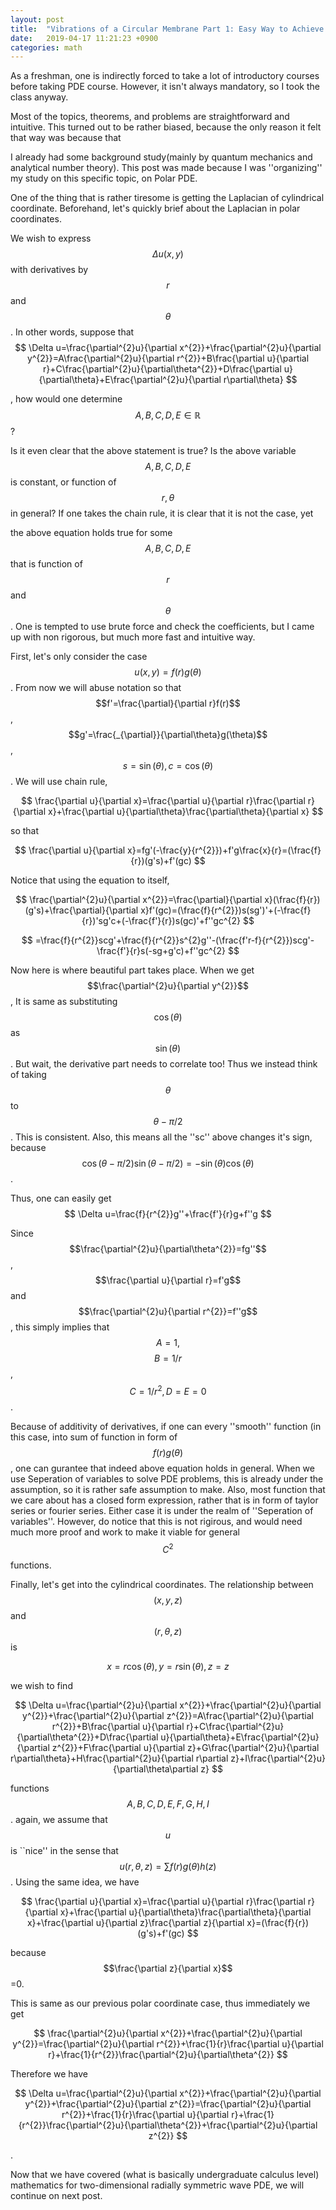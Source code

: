 ```yaml
---
layout: post
title:  "Vibrations of a Circular Membrane Part 1: Easy Way to Achieve Laplacian for Cylindrical Coordinate"
date:   2019-04-17 11:21:23 +0900
categories: math
---
```

As a freshman, one is indirectly forced to take a lot of introductory
courses before taking PDE course. However, it isn't always mandatory,
so I took the class anyway.

Most of the topics, theorems, and problems are straightforward and
intuitive. This turned out to be rather biased, because the only reason
it felt that way was because that

I already had some background study(mainly by quantum mechanics and
analytical number theory). This post was made because I was ''organizing''
my study on this specific topic, on Polar PDE.

One of the thing that is rather tiresome is getting the Laplacian
of cylindrical coordinate. Beforehand, let's quickly brief about the Laplacian
in polar coordinates.

We wish to express $$\Delta u(x,y)$$ with derivatives by $$r$$ and $$\theta$$.
In other words, suppose that
$$
\Delta u=\frac{\partial^{2}u}{\partial x^{2}}+\frac{\partial^{2}u}{\partial y^{2}}=A\frac{\partial^{2}u}{\partial r^{2}}+B\frac{\partial u}{\partial r}+C\frac{\partial^{2}u}{\partial\theta^{2}}+D\frac{\partial u}{\partial\theta}+E\frac{\partial^{2}u}{\partial r\partial\theta}
$$

, how would one determine $$A,B,C,D,E\in \mathbb{R}$$?

Is it even clear that the above statement is true? Is the above variable
$$A,B,C,D,E$$ is constant, or function of $$r,\theta$$ in general? If
one takes the chain rule, it is clear that it is not the case, yet

the above equation holds true for some $$A,B,C,D,E$$ that is function
of $$r$$ and $$\theta$$. One is tempted to use brute force and check
the coefficients, but I came up with non rigorous, but much more fast
and intuitive way.

First, let's only consider the case $$u(x,y)=f(r)g(\theta)$$ . From
now we will abuse notation so that$$f'=\frac{\partial}{\partial r}f(r)$$
, $$g'=\frac{_{\partial}}{\partial\theta}g(\theta)$$ , $$s=\sin(\theta),c=\cos(\theta)$$.
We will use chain rule,

$$
\frac{\partial u}{\partial x}=\frac{\partial u}{\partial r}\frac{\partial r}{\partial x}+\frac{\partial u}{\partial\theta}\frac{\partial\theta}{\partial x}
$$

so that

$$
\frac{\partial u}{\partial x}=fg'(-\frac{y}{r^{2}})+f'g\frac{x}{r}=(\frac{f}{r})(g's)+f'(gc)
$$

Notice that using the equation to itself,

$$
\frac{\partial^{2}u}{\partial x^{2}}=\frac{\partial}{\partial x}(\frac{f}{r})(g's)+\frac{\partial}{\partial x}f'(gc)=(\frac{f}{r^{2}})s(sg')'+(-\frac{f}{r})'sg'c+(-\frac{f'}{r})s(gc)'+f''gc^{2}
$$

$$
=\frac{f}{r^{2}}scg'+\frac{f}{r^{2}}s^{2}g''-(\frac{f'r-f}{r^{2}})scg'-\frac{f'}{r}s(-sg+g'c)+f''gc^{2}
$$

Now here is where beautiful part takes place. When we get $$\frac{\partial^{2}u}{\partial y^{2}}$$,
It is same as substituting $$\cos(\theta)$$ as $$\sin(\theta)$$. But
wait, the derivative part needs to correlate too! Thus we instead
think of taking $$\theta$$ to $$\theta-\pi/2$$. This is consistent.
Also, this means all the ''sc'' above changes it's sign, because
$$\cos(\theta-\pi/2)\sin(\theta-\pi/2)=-\sin(\theta)\cos(\theta)$$.

Thus, one can easily get
$$
\Delta u=\frac{f}{r^{2}}g''+\frac{f'}{r}g+f''g
$$

Since $$\frac{\partial^{2}u}{\partial\theta^{2}}=fg''$$, $$\frac{\partial u}{\partial r}=f'g$$
and $$\frac{\partial^{2}u}{\partial r^{2}}=f''g$$, this simply implies
that $$A=1,$$$$B=1/r$$, $$C=1/r^{2},D=E=0$$.

Because of additivity of derivatives, if one can every ''smooth''
function (in this case, into sum of function in form of $$f(r)g(\theta)$$,
one can gurantee that indeed above equation holds in general. When
we use Seperation of variables to solve PDE problems, this is already
under the assumption, so it is rather safe assumption to make. Also,
most function that we care about has a closed form expression, rather
that is in form of taylor series or fourier series. Either case it
is under the realm of ''Seperation of variables''. However, do notice
that this is not rigirous, and would need much more proof and work
to make it viable for general $$C^{2}$$ functions.

Finally, let's get into the cylindrical coordinates. The relationship
between $$(x,y,z)$$ and $$(r,\theta,z)$$ is

$$
x=r\cos(\theta),y=r\sin(\theta),z=z
$$

we wish to find

$$
\Delta u=\frac{\partial^{2}u}{\partial x^{2}}+\frac{\partial^{2}u}{\partial y^{2}}+\frac{\partial^{2}u}{\partial z^{2}}=A\frac{\partial^{2}u}{\partial r^{2}}+B\frac{\partial u}{\partial r}+C\frac{\partial^{2}u}{\partial\theta^{2}}+D\frac{\partial u}{\partial\theta}+E\frac{\partial^{2}u}{\partial z^{2}}+F\frac{\partial u}{\partial z}+G\frac{\partial^{2}u}{\partial r\partial\theta}+H\frac{\partial^{2}u}{\partial r\partial z}+I\frac{\partial^{2}u}{\partial\theta\partial z}
$$

functions $$A,B,C,D,E,F,G,H,I$$. again, we assume that $$u$$ is ``nice''
in the sense that $$u(r,\theta,z)=\sum f(r)g(\theta)h(z)$$. Using the
same idea, we have

$$
\frac{\partial u}{\partial x}=\frac{\partial u}{\partial r}\frac{\partial r}{\partial x}+\frac{\partial u}{\partial\theta}\frac{\partial\theta}{\partial x}+\frac{\partial u}{\partial z}\frac{\partial z}{\partial x}=(\frac{f}{r})(g's)+f'(gc)
$$

because $$\frac{\partial z}{\partial x}$$=0.

This is same as our previous polar coordinate case, thus immediately
we get

$$
\frac{\partial^{2}u}{\partial x^{2}}+\frac{\partial^{2}u}{\partial y^{2}}=\frac{\partial^{2}u}{\partial r^{2}}+\frac{1}{r}\frac{\partial u}{\partial r}+\frac{1}{r^{2}}\frac{\partial^{2}u}{\partial\theta^{2}}
$$

Therefore we have

$$
\Delta u=\frac{\partial^{2}u}{\partial x^{2}}+\frac{\partial^{2}u}{\partial y^{2}}+\frac{\partial^{2}u}{\partial z^{2}}=\frac{\partial^{2}u}{\partial r^{2}}+\frac{1}{r}\frac{\partial u}{\partial r}+\frac{1}{r^{2}}\frac{\partial^{2}u}{\partial\theta^{2}}+\frac{\partial^{2}u}{\partial z^{2}}
$$

.

Now that we have covered (what is basically undergraduate calculus
level) mathematics for two-dimensional radially symmetric wave PDE, we will continue on next post.

